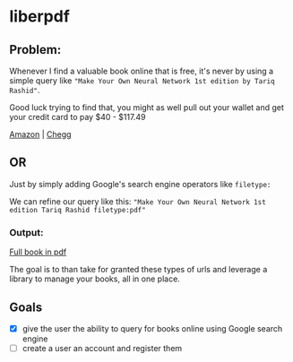 # liberpdf

## Problem:

Whenever I find a valuable book online that is free, it's never by using a simple query like `"Make Your Own Neural Network 1st edition by Tariq Rashid"`.

Good luck trying to find that, you might as well pull out your wallet and get your credit card to pay $40 - $117.49

[Amazon](https://www.amazon.com/Make-Your-Own-Neural-Network/dp/1530826608) |
[Chegg](https://www.chegg.com/textbooks/make-your-own-neural-network-1st-edition-9781530826605-1530826608?preSelection=Buy&c_id=sem&utm_source=google&utm_medium=cpc&utm_campaign=tb--long_tail-campaign_googleshoppingpmax&utm_content=&gad_source=1&gclid=CjwKCAjw_ZC2BhAQEiwAXSgClvBz874pyx2r9tWtBRqAEVnRybTDhKP00c0WNbMg9pr7uV0h1bwqAxoCFt4QAvD_BwE&gclsrc=aw.ds)

## OR

Just by simply adding Google's search engine operators like `filetype:`

We can refine our query like this: `"Make Your Own Neural Network 1st edition Tariq Rashid filetype:pdf"`

### Output:

[Full book in pdf](https://davidhason.com/wp-content/uploads/2023/12/5_6278459055300150353.pdf)

The goal is to than take for granted these types of urls and leverage a library to manage your books, all in one place.

## Goals

- [x] give the user the ability to query for books online using Google search engine
- [ ] create a user an account and register them 

